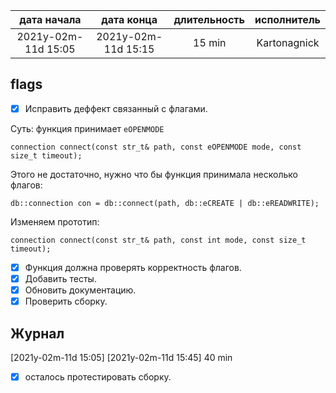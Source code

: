 
| дата начала         |   дата конца        | длительность   | исполнитель  |
|:-------------------:|:-------------------:|:--------------:|:------------:|
| 2021y-02m-11d 15:05 | 2021y-02m-11d 15:15 | 15 min         | Kartonagnick |

flags  
-----

- [x] Исправить деффект связанный с флагами.  

Суть: функция принимает `eOPENMODE`  
```
connection connect(const str_t& path, const eOPENMODE mode, const size_t timeout);
```

Этого не достаточно, нужно что бы функция принимала несколько флагов:  
```
db::connection con = db::connect(path, db::eCREATE | db::eREADWRITE);
```
Изменяем прототип:
```
connection connect(const str_t& path, const int mode, const size_t timeout);
```

- [x] Функция должна проверять корректность флагов.  
- [x] Добавить тесты.  
- [x] Обновить документацию.  
- [x] Проверить сборку.  

Журнал  
------

[2021y-02m-11d 15:05] [2021y-02m-11d 15:45] 40 min  
 - [x] осталось протестировать сборку.  

